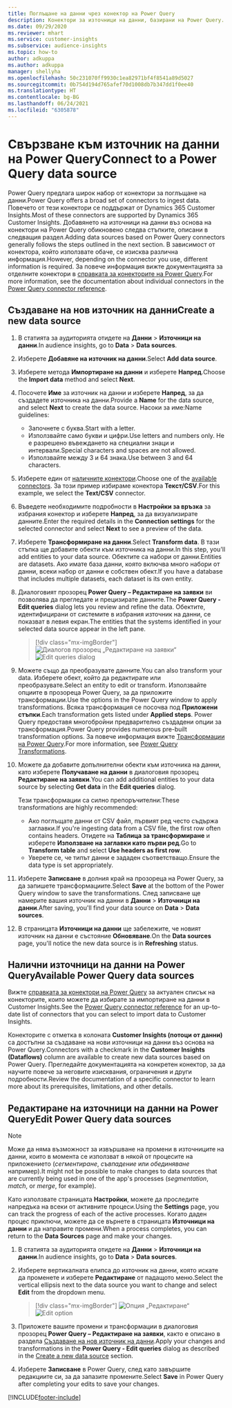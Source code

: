 ```yaml
---
title: Поглъщане на данни чрез конектор на Power Query
description: Конектори за източници на данни, базирани на Power Query.
ms.date: 09/29/2020
ms.reviewer: mhart
ms.service: customer-insights
ms.subservice: audience-insights
ms.topic: how-to
author: adkuppa
ms.author: adkuppa
manager: shellyha
ms.openlocfilehash: 50c231070ff9930c1ea82971bf4f8541a89d5027
ms.sourcegitcommit: 0b754d194d765afef70d1008db7b347dd1f0ee40
ms.translationtype: HT
ms.contentlocale: bg-BG
ms.lasthandoff: 06/24/2021
ms.locfileid: "6305878"
---
```

# <a name="connect-to-a-power-query-data-source"></a><span data-ttu-id="743d1-103">Свързване към източник на данни на Power Query</span><span class="sxs-lookup"><span data-stu-id="743d1-103">Connect to a Power Query data source</span></span>

<span data-ttu-id="743d1-104">Power Query предлага широк набор от конектори за поглъщане на данни.</span><span class="sxs-lookup"><span data-stu-id="743d1-104">Power Query offers a broad set of connectors to ingest data.</span></span> <span data-ttu-id="743d1-105">Повечето от тези конектори се поддържат от Dynamics 365 Customer Insights.</span><span class="sxs-lookup"><span data-stu-id="743d1-105">Most of these connectors are supported by Dynamics 365 Customer Insights.</span></span> <span data-ttu-id="743d1-106">Добавянето на източници на данни въз основа на конектори на Power Query обикновено следва стъпките, описани в следващия раздел.</span><span class="sxs-lookup"><span data-stu-id="743d1-106">Adding data sources based on Power Query connectors generally follows the steps outlined in the next section.</span></span> <span data-ttu-id="743d1-107">В зависимост от конектора, който използвате обаче, се изисква различна информация.</span><span class="sxs-lookup"><span data-stu-id="743d1-107">However, depending on the connector you use, different information is required.</span></span> <span data-ttu-id="743d1-108">За повече информация вижте документацията за отделните конектори в [справката за конекторите на Power Query](/power-query/connectors/).</span><span class="sxs-lookup"><span data-stu-id="743d1-108">For more information, see the documentation about individual connectors in the [Power Query connector reference](/power-query/connectors/).</span></span>

## <a name="create-a-new-data-source"></a><span data-ttu-id="743d1-109">Създаване на нов източник на данни</span><span class="sxs-lookup"><span data-stu-id="743d1-109">Create a new data source</span></span>

1. <span data-ttu-id="743d1-110">В статията за аудиторията отидете на **Данни** > **Източници на данни**.</span><span class="sxs-lookup"><span data-stu-id="743d1-110">In audience insights, go to **Data** > **Data sources**.</span></span>

1. <span data-ttu-id="743d1-111">Изберете **Добавяне на източник на данни**.</span><span class="sxs-lookup"><span data-stu-id="743d1-111">Select **Add data source**.</span></span>

1. <span data-ttu-id="743d1-112">Изберете метода **Импортиране на данни** и изберете **Напред**.</span><span class="sxs-lookup"><span data-stu-id="743d1-112">Choose the **Import data** method and select **Next**.</span></span>

1. <span data-ttu-id="743d1-113">Посочете **Име** за източник на данни и изберете **Напред**, за да създадете източника на данни.</span><span class="sxs-lookup"><span data-stu-id="743d1-113">Provide a **Name** for the data source, and select **Next** to create the data source.</span></span> <span data-ttu-id="743d1-114">Насоки за име:</span><span class="sxs-lookup"><span data-stu-id="743d1-114">Name guidelines:</span></span> 
   - <span data-ttu-id="743d1-115">Започнете с буква.</span><span class="sxs-lookup"><span data-stu-id="743d1-115">Start with a letter.</span></span>
   - <span data-ttu-id="743d1-116">Използвайте само букви и цифри.</span><span class="sxs-lookup"><span data-stu-id="743d1-116">Use letters and numbers only.</span></span> <span data-ttu-id="743d1-117">Не е разрешено въвеждането на специални знаци и интервали.</span><span class="sxs-lookup"><span data-stu-id="743d1-117">Special characters and spaces are not allowed.</span></span>
   - <span data-ttu-id="743d1-118">Използвайте между 3 и 64 знака.</span><span class="sxs-lookup"><span data-stu-id="743d1-118">Use between 3 and 64 characters.</span></span>

1. <span data-ttu-id="743d1-119">Изберете един от [наличните конектори](#available-power-query-data-sources).</span><span class="sxs-lookup"><span data-stu-id="743d1-119">Choose one of the [available connectors](#available-power-query-data-sources).</span></span> <span data-ttu-id="743d1-120">За този пример избираме конектора **Текст/CSV**.</span><span class="sxs-lookup"><span data-stu-id="743d1-120">For this example, we select the **Text/CSV** connector.</span></span>

1. <span data-ttu-id="743d1-121">Въведете необходимите подробности в **Настройки за връзка** за избрания конектор и изберете **Напред**, за да визуализирате данните.</span><span class="sxs-lookup"><span data-stu-id="743d1-121">Enter the required details in the **Connection settings** for the selected connector and select **Next** to see a preview of the data.</span></span>

1. <span data-ttu-id="743d1-122">Изберете **Трансформиране на данни**.</span><span class="sxs-lookup"><span data-stu-id="743d1-122">Select **Transform data**.</span></span> <span data-ttu-id="743d1-123">В тази стъпка ще добавите обекти към източника на данни.</span><span class="sxs-lookup"><span data-stu-id="743d1-123">In this step, you'll add entities to your data source.</span></span> <span data-ttu-id="743d1-124">Обектите са набори от данни.</span><span class="sxs-lookup"><span data-stu-id="743d1-124">Entities are datasets.</span></span> <span data-ttu-id="743d1-125">Ако имате база данни, която включва много набори от данни, всеки набор от данни е собствен обект.</span><span class="sxs-lookup"><span data-stu-id="743d1-125">If you have a database that includes multiple datasets, each dataset is its own entity.</span></span>

1. <span data-ttu-id="743d1-126">Диалоговият прозорец **Power Query – Редактиране на заявки** ви позволява да прегледате и прецизирате данните.</span><span class="sxs-lookup"><span data-stu-id="743d1-126">The **Power Query - Edit queries** dialog lets you review and refine the data.</span></span> <span data-ttu-id="743d1-127">Обектите, идентифицирани от системите в избрания източник на данни, се показват в левия екран.</span><span class="sxs-lookup"><span data-stu-id="743d1-127">The entities that the systems identified in your selected data source appear in the left pane.</span></span>

   > [!div class="mx-imgBorder"]
   > <span data-ttu-id="743d1-128">![Диалогов прозорец „Редактиране на заявки“](media/data-manager-configure-edit-queries.png "Диалогов прозорец „Редактиране на заявки“")</span><span class="sxs-lookup"><span data-stu-id="743d1-128">![Edit queries dialog](media/data-manager-configure-edit-queries.png "Edit queries dialog")</span></span>

1. <span data-ttu-id="743d1-129">Можете също да преобразувате данните.</span><span class="sxs-lookup"><span data-stu-id="743d1-129">You can also transform your data.</span></span> <span data-ttu-id="743d1-130">Изберете обект, който да редактирате или преобразувате.</span><span class="sxs-lookup"><span data-stu-id="743d1-130">Select an entity to edit or transform.</span></span> <span data-ttu-id="743d1-131">Използвайте опциите в прозореца Power Query, за да приложите трансформации.</span><span class="sxs-lookup"><span data-stu-id="743d1-131">Use the options in the Power Query window to apply transformations.</span></span> <span data-ttu-id="743d1-132">Всяка трансформация се посочва под **Приложени стъпки**.</span><span class="sxs-lookup"><span data-stu-id="743d1-132">Each transformation gets listed under **Applied steps**.</span></span> <span data-ttu-id="743d1-133">Power Query предоставя многобройни предварително създадени опции за трансформация.</span><span class="sxs-lookup"><span data-stu-id="743d1-133">Power Query provides numerous pre-built transformation options.</span></span> <span data-ttu-id="743d1-134">За повече информация вижте [Трансформации на Power Query](/power-query/power-query-what-is-power-query#transformations).</span><span class="sxs-lookup"><span data-stu-id="743d1-134">For more information, see [Power Query Transformations](/power-query/power-query-what-is-power-query#transformations).</span></span>

1. <span data-ttu-id="743d1-135">Можете да добавите допълнителни обекти към източника на данни, като изберете **Получаване на данни** в диалоговия прозорец **Редактиране на заявки**.</span><span class="sxs-lookup"><span data-stu-id="743d1-135">You can add additional entities to your data source by selecting **Get data** in the **Edit queries** dialog.</span></span>

   <span data-ttu-id="743d1-136">Тези трансформации са силно препоръчителни:</span><span class="sxs-lookup"><span data-stu-id="743d1-136">These transformations are highly recommended:</span></span>

   - <span data-ttu-id="743d1-137">Ако поглъщате данни от CSV файл, първият ред често съдържа заглавки.</span><span class="sxs-lookup"><span data-stu-id="743d1-137">If you're ingesting data from a CSV file, the first row often contains headers.</span></span> <span data-ttu-id="743d1-138">Отидете на **Таблица за трансформиране** и изберете **Използване на заглавки като първи ред**.</span><span class="sxs-lookup"><span data-stu-id="743d1-138">Go to **Transform table** and select **Use headers as first row**.</span></span>
   - <span data-ttu-id="743d1-139">Уверете се, че типът данни е зададен съответстващо.</span><span class="sxs-lookup"><span data-stu-id="743d1-139">Ensure the data type is set appropriately.</span></span>

1. <span data-ttu-id="743d1-140">Изберете **Записване** в долния край на прозореца на Power Query, за да запишете трансформациите.</span><span class="sxs-lookup"><span data-stu-id="743d1-140">Select **Save** at the bottom of the Power Query window to save the transformations.</span></span> <span data-ttu-id="743d1-141">След записване ще намерите вашия източник на данни в **Данни** > **Източници на данни**.</span><span class="sxs-lookup"><span data-stu-id="743d1-141">After saving, you'll find your data source on **Data** > **Data sources**.</span></span>

1. <span data-ttu-id="743d1-142">В страницата **Източници на данни** ще забележите, че новият източник на данни е състояние **Обновяване**.</span><span class="sxs-lookup"><span data-stu-id="743d1-142">On the **Data sources** page, you'll notice the new data source is in **Refreshing** status.</span></span>

## <a name="available-power-query-data-sources"></a><span data-ttu-id="743d1-143">Налични източници на данни на Power Query</span><span class="sxs-lookup"><span data-stu-id="743d1-143">Available Power Query data sources</span></span>

<span data-ttu-id="743d1-144">Вижте [справката за конектори на Power Query](/power-query/connectors/) за актуален списък на конекторите, които можете да избирате за импортиране на данни в Customer Insights.</span><span class="sxs-lookup"><span data-stu-id="743d1-144">See the [Power Query connector reference](/power-query/connectors/) for an up-to-date list of connectors that you can select to import data to Customer Insights.</span></span> 

<span data-ttu-id="743d1-145">Конекторите с отметка в колоната **Customer Insights (потоци от данни)** са достъпни за създаване на нови източници на данни въз основа на Power Query.</span><span class="sxs-lookup"><span data-stu-id="743d1-145">Connectors with a checkmark in the **Customer Insights (Dataflows)** column are available to create new data sources based on Power Query.</span></span> <span data-ttu-id="743d1-146">Прегледайте документацията на конкретен конектор, за да научите повече за неговите изисквания, ограничения и други подробности.</span><span class="sxs-lookup"><span data-stu-id="743d1-146">Review the documentation of a specific connector to learn more about its prerequisites, limitations, and other details.</span></span>

## <a name="edit-power-query-data-sources"></a><span data-ttu-id="743d1-147">Редактиране на източници на данни на Power Query</span><span class="sxs-lookup"><span data-stu-id="743d1-147">Edit Power Query data sources</span></span>

> [!NOTE]
> <span data-ttu-id="743d1-148">Може да няма възможност за извършване на промени в източниците на данни, които в момента се използват в някой от процесите на приложението (*сегментиране*, *съвпадение* или *обединяване* например).</span><span class="sxs-lookup"><span data-stu-id="743d1-148">It might not be possible to make changes to data sources that are currently being used in one of the app's processes (*segmentation*, *match*, or *merge*, for example).</span></span> 
>
> <span data-ttu-id="743d1-149">Като използвате страницата **Настройки**, можете да проследите напредъка на всеки от активните процеси.</span><span class="sxs-lookup"><span data-stu-id="743d1-149">Using the **Settings** page, you can track the progress of each of the active processes.</span></span> <span data-ttu-id="743d1-150">Когато даден процес приключи, можете да се върнете в страницата **Източници на данни** и да направите промени.</span><span class="sxs-lookup"><span data-stu-id="743d1-150">When a process completes, you can return to the **Data Sources** page and make your changes.</span></span>

1. <span data-ttu-id="743d1-151">В статията за аудиторията отидете на **Данни** > **Източници на данни**.</span><span class="sxs-lookup"><span data-stu-id="743d1-151">In audience insights, go to **Data** > **Data sources**.</span></span>

2. <span data-ttu-id="743d1-152">Изберете вертикалната елипса до източник на данни, която искате да променете и изберете **Редактиране** от падащото меню.</span><span class="sxs-lookup"><span data-stu-id="743d1-152">Select the vertical ellipsis next to the data source you want to change and select **Edit** from the dropdown menu.</span></span>

   > [!div class="mx-imgBorder"]
   > <span data-ttu-id="743d1-153">![Опция „Редактиране“](media/edit-option-data-sources.png "Опция „Редактиране“")</span><span class="sxs-lookup"><span data-stu-id="743d1-153">![Edit option](media/edit-option-data-sources.png "Edit option")</span></span>

3. <span data-ttu-id="743d1-154">Приложете вашите промени и трансформации в диалоговия прозорец **Power Query – Редактиране на заявки**, както е описано в раздела [Създаване на нов източник на данни](#create-a-new-data-source).</span><span class="sxs-lookup"><span data-stu-id="743d1-154">Apply your changes and transformations in the **Power Query - Edit queries** dialog as described in the [Create a new data source](#create-a-new-data-source) section.</span></span>

4. <span data-ttu-id="743d1-155">Изберете **Записване** в Power Query, след като завършите редакциите си, за да запазите промените.</span><span class="sxs-lookup"><span data-stu-id="743d1-155">Select **Save** in Power Query after completing your edits to save your changes.</span></span>


[!INCLUDE[footer-include](../includes/footer-banner.md)]